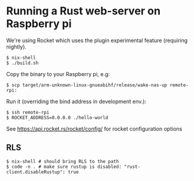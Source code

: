 # Running a Rust web-server on Raspberry pi

We're using Rocket which uses the plugin experimental feature (requiring nightly).

    $ nix-shell
    $ ./build.sh

Copy the binary to your Raspberry pi, e.g:
    
    $ scp target/arm-unknown-linux-gnueabihf/release/wake-nas-up remote-rpi:

Run it (overriding the bind address in development env.):
    
    $ ssh remote-rpi
    $ ROCKET_ADDRESS=0.0.0.0 ./hello-world

See https://api.rocket.rs/rocket/config/ for rocket configuration options

## RLS

    $ nix-shell # should bring RLS to the path
    $ code -n . # make sure rustup is disabled: "rust-client.disableRustup": true